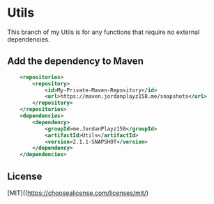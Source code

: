 # Utils

This branch of my Utils is for any functions that require no external dependencies.

## Add the dependency to Maven

```xml
    <repositories>
        <repository>
            <id>My-Private-Maven-Repository</id>
            <url>https://maven.jordanplayz158.me/snapshots</url>
        </repository>
    </repositories>
    <dependencies>
        <dependency>
            <groupId>me.JordanPlayz158</groupId>
            <artifactId>Utils</artifactId>
            <version>2.1.1-SNAPSHOT</version>
        </dependency>
    </dependencies>
```

## License
[MIT]((https://choosealicense.com/licenses/mit/)